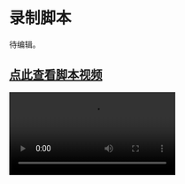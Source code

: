 # 录制脚本

待编辑。

## [点此查看脚本视频](https://dl.sayobot.cn/script/)

![](https://dl.sayobot.cn/script/%E8%84%9A%E6%9C%AC%E8%A7%86%E9%A2%91/%E5%BD%95%E5%88%B6%E6%8C%89%E9%94%AE.mp4 ':include :type=video width=100%')
